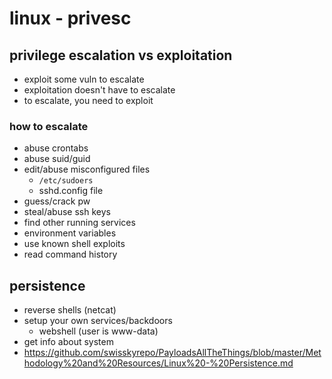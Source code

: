 # linux - privesc

## privilege escalation vs exploitation

* exploit some vuln to escalate
* exploitation doesn't have to escalate
* to escalate, you need to exploit

### how to escalate

* abuse crontabs
* abuse suid/guid
* edit/abuse misconfigured files
  * `/etc/sudoers`
  * sshd.config file
* guess/crack pw
* steal/abuse ssh keys
* find other running services
* environment variables
* use known shell exploits
* read command history

## persistence

* reverse shells (netcat)
* setup your own services/backdoors
  * webshell (user is www-data)
* get info about system
* https://github.com/swisskyrepo/PayloadsAllTheThings/blob/master/Methodology%20and%20Resources/Linux%20-%20Persistence.md

